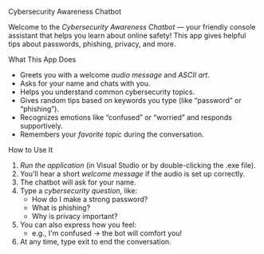 Cybersecurity Awareness Chatbot

Welcome to the *Cybersecurity Awareness Chatbot* — your friendly console assistant that helps you learn about online safety! This app gives helpful tips about passwords, phishing, privacy, and more.


What This App Does

- Greets you with a welcome *audio message* and *ASCII art*.
- Asks for your name and chats with you.
- Helps you understand common cybersecurity topics.
- Gives random tips based on keywords you type (like “password” or “phishing”).
- Recognizes emotions like “confused” or “worried” and responds supportively.
- Remembers your *favorite topic* during the conversation.


How to Use It

1. *Run the application* (in Visual Studio or by double-clicking the .exe file).
2. You’ll hear a short *welcome message* if the audio is set up correctly.
3. The chatbot will ask for your name.
4. Type a *cybersecurity question*, like:
   - How do I make a strong password?
   - What is phishing?
   - Why is privacy important?
5. You can also express how you feel:
   - e.g., I'm confused → the bot will comfort you!
6. At any time, type exit to end the conversation.

